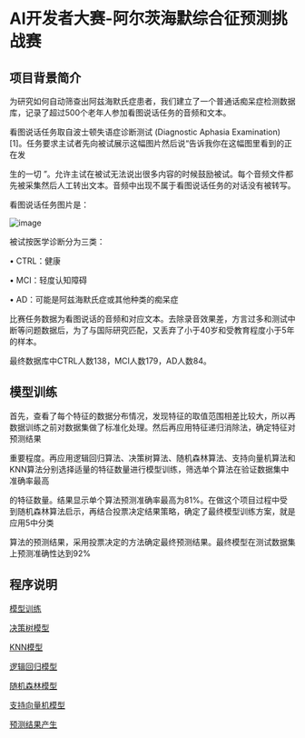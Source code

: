 # AI开发者大赛-阿尔茨海默综合征预测挑战赛

## 项目背景简介

为研究如何自动筛查出阿兹海默氏症患者，我们建立了一个普通话痴呆症检测数据库，记录了超过500个老年人参加看图说话任务的音频和文本。

看图说话任务取自波士顿失语症诊断测试 (Diagnostic Aphasia Examination) [1]。任务要求主试者先向被试展示这幅图片然后说“告诉我你在这幅图里看到的正在发

生的一切 ”。允许主试在被试无法说出很多内容的时候鼓励被试。每个音频文件都先被采集然后人工转出文本。音频中出现不属于看图说话任务的对话没有被转写。

看图说话任务图片是：

![image](./data/1.png)

被试按医学诊断分为三类：

•	CTRL：健康

•	MCI：轻度认知障碍

•	AD：可能是阿兹海默氏症或其他种类的痴呆症

比赛任务数据为看图说话的音频和对应文本。去除录音效果差，方言过多和测试中断等问题数据后，为了与国际研究匹配，又丢弃了小于40岁和受教育程度小于5年的样本。

最终数据库中CTRL人数138，MCI人数179，AD人数84。

## 模型训练

首先，查看了每个特征的数据分布情况，发现特征的取值范围相差比较大，所以再数据训练之前对数据集做了标准化处理。然后再应用特征递归消除法，确定特征对预测结果

重要程度。再应用逻辑回归算法、决策树算法、随机森林算法、支持向量机算法和KNN算法分别选择适量的特征数量进行模型训练，筛选单个算法在验证数据集中准确率最高

的特征数量。结果显示单个算法预测准确率最高为81%。在做这个项目过程中受到随机森林算法启示，再结合投票决定结果策略，确定了最终模型训练方案，就是应用5中分类

算法的预测结果，采用投票决定的方法确定最终预测结果。最终模型在测试数据集上预测准确性达到92%

## 程序说明

[模型训练](./AD_Classifier.py)

[决策树模型](./AD_DTC.model)

[KNN模型](./AD_KNN.model)

[逻辑回归模型](./AD_LR.model)

[随机森林模型](./AD_RF.model)

[支持向量机模型](./AD_SVM.model)

[预测结果产生](./prediction_AD.py)


